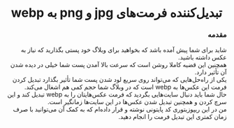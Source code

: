 <h1 align=center dir=rtl>تبدیل‌کننده فرمت‌های jpg و png به webp</h1>
<h3 align=right dir=rtl>مقدمه</h3>
<p align=right dir=rtl>شاید برای شما پیش آمده باشد که بخواهید برای وبلاگ خود پستی بگذارید که نیاز به عکس داشته باشید.<br>همچنین این قضیه کاملا روشن است که سرعت بالا آمدن پست شما خیلی در دیده شدن آن تأثیر دارد.<br>یکی از راه‌حل‌هایی که می‌تواند روی سریع لود شدن پست شما تأثیر بگذارد تبدیل کردن فرمت این عکس‌ها به webp است که در وبلاگ شما حجم کمی هم اشغال می‌کند.<br>حال شما باید دنبال سایت‌هایی بگردید که فرمت عکس‌هایتان را به webp تبدیل کند و این سرچ کردن و همچنین تبدیل شدن عکس‌ها در این سایت‌ها زمانگیر است.<br>من در این ریپوزیتوری کد پایتونی نوشته و قرار داده‌ام که به کمک آن می‌توانید با صرف زمان کمتری این تبدیل فرمت را انجام دهید.</p>

